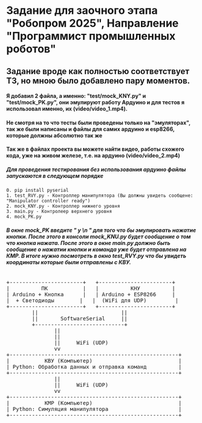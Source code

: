 # Задание для заочного этапа "Робопром 2025", Направление "Программист промышленных роботов"

## Задание вроде как полностью соответствует ТЗ, но мною было добавлено пару моментов. 
#### Я добавил 2 файла, а именно:  "test/mock_KNY.py" и "test/mock_PK.py", они эмулируют работу Ардуино и для тестов я использовал именно, их (video/video_1.mp4).

#### Не смотря на то что тесты были проведены только на "эмуляторах", так же были написаны и файлы для самих ардуино и esp8266, которые должны абсолютно так же 
#### Так же в файлах проекта вы можете найти видео, работы схожего кода, уже на живом железе, т.е. на ардуино (video/video_2.mp4)

##### Для проведения тестирования без использования ардуино файлы запускаются в следующем порядке
	0. pip install pyserial
	1. test_RVY.py - Контроллер манипулятора (Вы должны увидеть сообщене: "Manipulator controller ready")
	2. mock_KNY.py - Контроллер нижнего уровня
	3. main.py - Контролеер верхнего уровня
	4. mock_PK.py
#####  В окне mock_PK введите " y \n " для того что бы эмулировать нажатие кнопки. После этого в консоли mock_KNU.py будет сообщение о том что кнопка нажата. После этого в окне main.py должно быть сообщение о нажатии кнопки и команда уже будет отправлена на КМР. В итоге нужно посмотреть в окно test_RVY.py что бы увидеть координаты которые были отправлены с КВУ.
<pre>
<pre>
+-----------------------+   +-----------------------+
|          ПК           |   |          КНУ          |
| Arduino + Кнопка      |   | Arduino + ESP8266     |
|  + Светодиоды        |   |  (WiFi для UDP)         |
+-----------------------+   +-----------------------+
        ||                          ||
        ||       SoftwareSerial     ||
        +----------------------------+
               ||
               ||
               ||     WiFi (UDP)     
               vv
+-----------------------------------------------------+
|           КВУ (Компьютер)                           |
| Python: Обработка данных и отправка команд          |
+-----------------------------------------------------+
               ||
               ||     WiFi (UDP)     
               vv
+-----------------------------------------------------+
|           КМР (Компьютер)                           |
| Python: Симуляция манипулятора                      |
+-----------------------------------------------------+
</pre>
